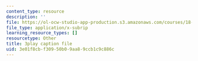 ```yaml
---
content_type: resource
description: ''
file: https://ol-ocw-studio-app-production.s3.amazonaws.com/courses/18-03sc-differential-equations-fall-2011/3e01f8cbf30950b09aa89ccb1c9c886c_zreI4HllD80.vtt
file_type: application/x-subrip
learning_resource_types: []
resourcetype: Other
title: 3play caption file
uid: 3e01f8cb-f309-50b0-9aa8-9ccb1c9c886c
---
```

